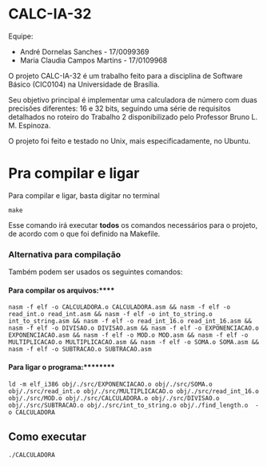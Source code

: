 # CALC-IA-32

Equipe:

- André Dornelas Sanches - 17/0099369
- Maria Claudia Campos Martins - 17/0109968

O projeto CALC-IA-32 é um trabalho feito para a disciplina de Software Básico (CIC0104) na Universidade de Brasília. 

Seu objetivo principal é implementar uma calculadora de número com duas precisões diferentes: 16 e 32 bits, seguindo uma série de requisitos detalhados no roteiro do Trabalho 2 disponibilizado pelo Professor Bruno L. M. Espinoza. 

O projeto foi feito e testado no Unix, mais especificadamente, no Ubuntu.


# Pra compilar e ligar

Para compilar e ligar, basta digitar no terminal 

```
make
```

Esse comando irá executar **todos** os comandos necessários para o projeto, de acordo com o que foi definido na Makefile. 

### Alternativa para compilação 

Também podem ser usados os seguintes comandos:

#### Para compilar os arquivos:****

`nasm -f elf -o CALCULADORA.o CALCULADORA.asm && nasm -f elf -o read_int.o read_int.asm && nasm -f elf -o int_to_string.o int_to_string.asm && nasm -f elf -o read_int_16.o read_int_16.asm && nasm -f elf -o DIVISAO.o DIVISAO.asm && nasm -f elf -o EXPONENCIACAO.o EXPONENCIACAO.asm && nasm -f elf -o MOD.o MOD.asm && nasm -f elf -o MULTIPLICACAO.o MULTIPLICACAO.asm && nasm -f elf -o SOMA.o SOMA.asm && nasm -f elf -o SUBTRACAO.o SUBTRACAO.asm`

#### Para ligar o programa:********

`ld -m elf_i386 obj/./src/EXPONENCIACAO.o obj/./src/SOMA.o obj/./src/read_int.o obj/./src/MULTIPLICACAO.o obj/./src/read_int_16.o obj/./src/MOD.o obj/./src/CALCULADORA.o obj/./src/DIVISAO.o obj/./src/SUBTRACAO.o obj/./src/int_to_string.o obj/./find_length.o  -o CALCULADORA`

## Como executar 

`./CALCULADORA`
